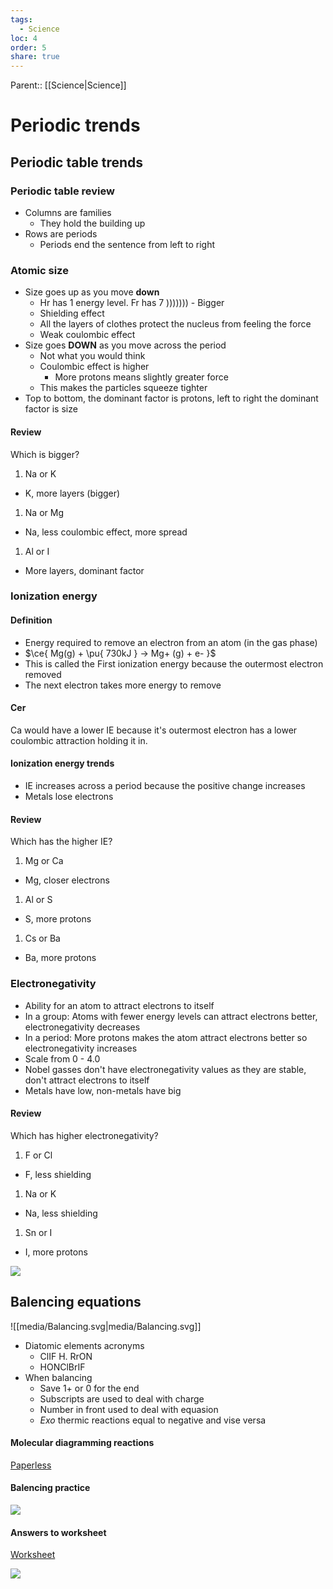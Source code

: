 ```yaml
---
tags:
  - Science
loc: 4
order: 5
share: true
---
```

  
Parent:: [[Science|Science]]  
  
# Periodic trends  
  
## Periodic table trends  
  
### Periodic table review  
  
- Columns are families  
  - They hold the building up  
- Rows are periods  
  - Periods end the sentence from left to right  
  
### Atomic size  
  
- Size goes up as you move **down**  
  - Hr has 1 energy level. Fr has 7 ))))))) - Bigger  
  - Shielding effect  
  - All the layers of clothes protect the nucleus from feeling the force  
  - Weak coulombic effect  
- Size goes **DOWN** as you move across the period  
  - Not what you would think  
  - Coulombic effect is higher  
    - More protons means slightly greater force  
  - This makes the particles squeeze tighter  
- Top to bottom, the dominant factor is protons, left to right the dominant factor is size  
  
#### Review  
  
Which is bigger?  
  
1. Na or K  
  
- K, more layers (bigger)  
  
1. Na or Mg  
  
- Na, less coulombic effect, more spread  
  
1. Al or I  
  
- More layers, dominant factor  
  
### Ionization energy  
  
#### Definition  
  
- Energy required to remove an electron from an atom (in the gas phase)  
- $\ce{ Mg(g) + \pu{ 730kJ } -> Mg+ (g) + e- }$  
- This is called the First ionization energy because the outermost electron removed  
- The next electron takes more energy to remove  
  
#### Cer  
  
Ca would have a lower IE because it's outermost electron has a lower coulombic attraction holding it in.  
  
#### Ionization energy trends  
  
- IE increases across a period because the positive change increases  
- Metals lose electrons  
  
#### Review  
  
Which has the higher IE?  
  
1. Mg or Ca  
  
- Mg, closer electrons  
  
1. Al or S  
  
- S, more protons  
  
1. Cs or Ba  
  
- Ba, more protons  
  
### Electronegativity  
  
- Ability for an atom to attract electrons to itself  
- In a group: Atoms with fewer energy levels can attract electrons better, electronegativity decreases  
- In a period: More protons makes the atom attract electrons better so electronegativity increases  
- Scale from 0 - 4.0  
- Nobel gasses don't have electronegativity values as they are stable, don't attract electrons to itself  
- Metals have low, non-metals have big  
  
#### Review  
  
Which has higher electronegativity?  
  
1. F or Cl  
  
- F, less shielding  
  
1. Na or K  
  
- Na, less shielding  
  
1. Sn or I  
  
- I, more protons  
  
![](trends-graph.png)  
  
## Balencing equations  
  
![[media/Balancing.svg|media/Balancing.svg]]  
  
- Diatomic elements acronyms  
  - ClIF H. RrON  
  - HONClBrIF  
- When balancing  
  - Save 1+ or 0 for the end  
  - Subscripts are used to deal with charge  
  - Number in front used to deal with equasion  
  - _Exo_ thermic reactions equal to negative and vise versa  
  
#### Molecular diagramming reactions  
  
[Paperless](https://papers.aamira.me/documents/413/)  
  
#### Balencing practice  
  
![](balancing-types.png)  
  
#### Answers to worksheet  
  
[Worksheet](https://papers.aamira.me/documents/424)  
  
![](balancing-worksheet-answers.png)  
